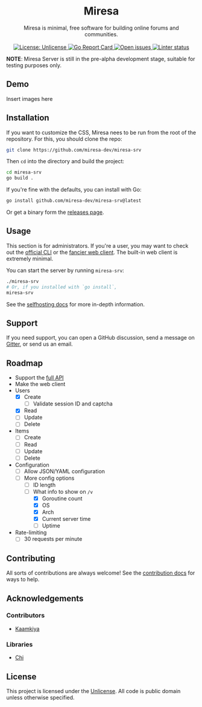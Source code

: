<h1 align="center">Miresa</h1>

<p align="center">
Miresa is minimal, free software for building online forums and communities.
<br/><br/>
<a href="./LICENSE">
    <img
        alt="License: Unlicense"
        src="https://img.shields.io/badge/License-Unlicense-green.svg"
    />
</a>
<a href="https://goreportcard.com/github.com/miresa-dev/miresa-srv">
    <img
        alt="Go Report Card"
        src="https://goreportcard.com/badge/github.com/miresa-dev/miresa/srv"
    />
</a>
<a href="https://github.com/miresa-dev/miresa-srv/issues">
    <img
        alt="Open issues"
        src="https://img.shields.io/github/issues/miresa-dev/miresa-srv"
    />
</a>
<a href="https://github.com/miresa-dev/miresa-srv/actions/workflows/golangci-lint.yml">
    <img
        alt="Linter status"
        src="https://github.com/miresa-dev/miresa-srv/actions/workflows/golangci-lint.yml/badge.svg"
    />
</a>
</p>

**NOTE**: Miresa Server is still in the pre-alpha development stage, suitable
for testing purposes only.

## Demo

Insert images here

## Installation

If you want to customize the CSS, Miresa nees to be run from the root of the
repository. For this, you should clone the repo:

```bash
git clone https://github.com/miresa-dev/miresa-srv
````

Then `cd` into the directory and build the project:

```bash
cd miresa-srv
go build .
```

If you're fine with the defaults, you can install with Go:

```bash
go install github.com/miresa-dev/miresa-srv@latest
``` 

Or get a binary form the
[releases page](https://github.com/miresa-dev/miresa-srv/releases).

## Usage

This section is for administrators. If you're a user, you may want to check out
the [official CLI](https://github.com/miresa-dev/mirec) or the
[fancier web client](https://github.com/miresa-dev/mirer). The built-in web
client is extremely minimal.

You can start the server by running `miresa-srv`:

```bash
./miresa-srv
# Or, if you installed with `go install`,
miresa-srv
```

See the [selfhosting docs](https://miresa-dev.github.io/doc/selfhost) for more
in-depth information.

## Support

If you need support, you can open a GitHub discussion, send a message on
[Gitter](https://matrix.to/#/#miresa:gitter.im), or send us an email.

## Roadmap

* Support the [full API](https://miresa-dev.github.io/doc/api/ref)
* Make the web client
* Users
  * [x] Create
    * [ ] Validate session ID and captcha
  * [x] Read
  * [ ] Update
  * [ ] Delete
* Items
  * [ ] Create
  * [ ] Read
  * [ ] Update
  * [ ] Delete
* Configuration
  * [ ] Allow JSON/YAML configuration
  * [ ] More config options
    * [ ] ID length
    * [ ] What info to show on `/v`
      * [x] Goroutine count
      * [x] OS
      * [x] Arch
      * [x] Current server time
      * [ ] Uptime
* Rate-limiting
  * [ ] 30 requests per minute

## Contributing

All sorts of contributions are always welcome! See the [contribution docs](https://miresa-dev.github.io/doc/code/contrib) for ways to help.

## Acknowledgements

### Contributors

* [Kaamkiya](https://github.com/Kaamkiya)
<!--S:CONTRIBUTORS-->
<!--E:CONTRIBUTORS-->

### Libraries

* [Chi](https://go-chi.io)

## License

This project is licensed under the [Unlicense](./LICENSE). All code is public domain unless otherwise specified.

